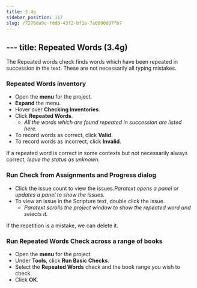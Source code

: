 ```yaml
---
title: 3.4g
sidebar_position: 117
slug: /7276da9c-fdd0-43f2-bf1a-7a0090d07fb7
---
```




## --- title: Repeated Words (3.4g)


The Repeated words check finds words which have been repeated in succession in the text. These are not necessarily all typing mistakes.


### Repeated Words inventory

- Open the **menu** for the project.
- **Expand** the menu.
- Hover over **Checking Inventories**.
- Click **Repeated Words**.
	- _All the words which are found repeated in succession are listed here._
- To record words as correct, click **Valid**.
- To record words as incorrect, click **Invalid**.

If a repeated word is correct in some contexts but not necessarily always correct, _leave the status as unknown._


### Run Check from Assignments and Progress dialog

- Click the issue count to view the issues._Paratext opens a panel or updates a panel to show the issues._
- To view an issue in the Scripture text, double click the issue.
	- _Paratext scrolls the project window to show the repeated word and selects it._

If the repetition is a mistake, we can delete it.


### Run Repeated Words Check across a range of books

- Open the **menu** for the project
- Under **Tools**, click **Run Basic Checks**.
- Select the **Repeated Words** check and the book range you wish to check.
- Click **OK**.
